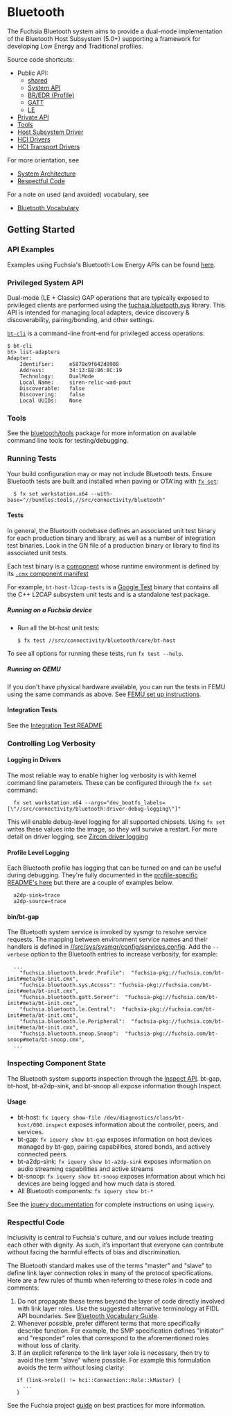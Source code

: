 # Bluetooth

The Fuchsia Bluetooth system aims to provide a dual-mode implementation of the
Bluetooth Host Subsystem (5.0+) supporting a framework for developing Low Energy
and Traditional profiles.

Source code shortcuts:

-   Public API:
    *   [shared](/sdk/fidl/fuchsia.bluetooth)
    *   [System API](/sdk/fidl/fuchsia.bluetooth.sys)
    *   [BR/EDR (Profile)](/sdk/fidl/fuchsia.bluetooth.bredr)
    *   [GATT](/sdk/fidl/fuchsia.bluetooth.gatt)
    *   [LE](/sdk/fidl/fuchsia.bluetooth.le)
-   [Private API](/src/connectivity/bluetooth/fidl)
-   [Tools](tools/)
-   [Host Subsystem Driver](core/bt-host)
-   [HCI Drivers](hci)
-   [HCI Transport Drivers](hci/transport)

For more orientation, see

-   [System Architecture](/docs/concepts/bluetooth/architecture.md)
-   [Respectful Code](#Respectful-Code)

For a note on used (and avoided) vocabulary, see

-   [Bluetooth Vocabulary](docs/vocabulary.md)

## Getting Started

### API Examples

Examples using Fuchsia's Bluetooth Low Energy APIs can be found
[here](examples).

### Privileged System API

Dual-mode (LE + Classic) GAP operations that are typically exposed to privileged
clients are performed using the
[fuchsia.bluetooth.sys](/sdk/fidl/fuchsia.bluetooth.sys) library. This API is
intended for managing local adapters, device discovery & discoverability,
pairing/bonding, and other settings.

[`bt-cli`](tools/bt-cli) is a command-line front-end for privileged access
operations:

```
$ bt-cli
bt> list-adapters
Adapter:
    Identifier:     e5878e9f642d8908
    Address:        34:13:E8:86:8C:19
    Technology:     DualMode
    Local Name:     siren-relic-wad-pout
    Discoverable:   false
    Discovering:    false
    Local UUIDs:    None
```

### Tools

See the [bluetooth/tools](tools/) package for more information on available
command line tools for testing/debugging.

### Running Tests

Your build configuration may or may not include Bluetooth tests. Ensure
Bluetooth tests are built and installed when paving or OTA'ing with
[`fx set`](docs/development/build/fx.md#configure-a-build):

```
  $ fx set workstation.x64 --with-base="//bundles:tools,//src/connectivity/bluetooth"
```

#### Tests

In general, the Bluetooth codebase defines an associated unit test binary for
each production binary and library, as well as a number of integration test
binaries. Look in the GN file of a production binary or library to find its
associated unit tests.

Each test binary is a [component](/docs/glossary.md#component) whose runtime
environment is defined by its
[`.cmx` component manifest](/docs/the-book/package_metadata.md#Component-Manifest)

For example, `bt-host-l2cap-tests` is a
[Google Test](https://github.com/google/googletest) binary that contains all the
C++ L2CAP subsystem unit tests and is a standalone test package.

##### Running on a Fuchsia device

*   Run all the bt-host unit tests:

    ```
    $ fx test //src/connectivity/bluetooth/core/bt-host
    ```

To see all options for running these tests, run `fx test --help`.

##### Running on QEMU

If you don't have physical hardware available, you can run the tests in FEMU
using the same commands as above. See
[FEMU set up instructions](https://fuchsia.dev/fuchsia-src/get-started/set_up_femu).

#### Integration Tests

See the [Integration Test README](tests/integration/README.md)

### Controlling Log Verbosity

#### Logging in Drivers

The most reliable way to enable higher log verbosity is with kernel command line
parameters. These can be configured through the `fx set` command:

```
  fx set workstation.x64 --args="dev_bootfs_labels=[\"//src/connectivity/bluetooth:driver-debug-logging\"]"
```

This will enable debug-level logging for all supported chipsets. Using `fx set`
writes these values into the image, so they will survive a restart. For more
detail on driver logging, see
[Zircon driver logging](/docs/concepts/drivers/driver-development.md#logging)

#### Profile Level Logging

Each Bluetooth profile has logging that can be turned on and can be useful
during debugging. They're fully documented in the
[profile-specific README's here](/src/connectivity/bluetooth/profiles/README.md)
but there are a couple of examples below.

```
  a2dp-sink=trace
  a2dp-source=trace
```

#### bin/bt-gap

The Bluetooth system service is invoked by sysmgr to resolve service requests.
The mapping between environment service names and their handlers is defined in
[//src/sys/sysmgr/config/services.config](/src/sys/sysmgr/config/services.config).
Add the `--verbose` option to the Bluetooth entries to increase verbosity, for
example:

```
  ...
    "fuchsia.bluetooth.bredr.Profile":  "fuchsia-pkg://fuchsia.com/bt-init#meta/bt-init.cmx",
    "fuchsia.bluetooth.sys.Access": "fuchsia-pkg://fuchsia.com/bt-init#meta/bt-init.cmx",
    "fuchsia.bluetooth.gatt.Server":  "fuchsia-pkg://fuchsia.com/bt-init#meta/bt-init.cmx",
    "fuchsia.bluetooth.le.Central":  "fuchsia-pkg://fuchsia.com/bt-init#meta/bt-init.cmx",
    "fuchsia.bluetooth.le.Peripheral":  "fuchsia-pkg://fuchsia.com/bt-init#meta/bt-init.cmx",
    "fuchsia.bluetooth.snoop.Snoop":  "fuchsia-pkg://fuchsia.com/bt-snoop#meta/bt-snoop.cmx",
  ...

```

### Inspecting Component State

The Bluetooth system supports inspection through the
[Inspect API](/docs/development/diagnostics/inspect). bt-gap, bt-host,
bt-a2dp-sink, and bt-snoop all expose information though Inspect.

#### Usage

*   bt-host: `fx iquery show-file /dev/diagnostics/class/bt-host/000.inspect`
    exposes information about the controller, peers, and services.
*   bt-gap: `fx iquery show bt-gap` exposes information on host devices managed
    by bt-gap, pairing capabilities, stored bonds, and actively connected peers.
*   bt-a2dp-sink: `fx iquery show bt-a2dp-sink` exposes information on audio
    streaming capabilities and active streams
*   bt-snoop: `fx iquery show bt-snoop` exposes information about which hci
    devices are being logged and how much data is stored.
*   All Bluetooth components: `fx iquery show bt-*`

See the [iquery documentation](/docs/development/diagnostics/inspect/iquery) for
complete instructions on using `iquery`.

### Respectful Code

Inclusivity is central to Fuchsia's culture, and our values include treating
each other with dignity. As such, it’s important that everyone can contribute
without facing the harmful effects of bias and discrimination.

The Bluetooth standard makes use of the terms "master" and "slave" to define
link layer connection roles in many of the protocol specifications. Here are a
few rules of thumb when referring to these roles in code and comments:

1.  Do not propagate these terms beyond the layer of code directly involved with
    link layer roles. Use the suggested alternative terminology at FIDL API
    boundaries. See
    [Bluetooth Vocabulary Guide](//src/connectivity/bluetooth/docs/vocabulary.md).
1.  Whenever possible, prefer different terms that more specifically describe
    function. For example, the SMP specification defines "initiator" and
    "responder" roles that correspond to the aforementioned roles without loss
    of clarity.
1.  If an explicit reference to the link layer role is necessary, then try to
    avoid the term "slave" where possible. For example this formulation avoids
    the term without losing clarity:

```
   if (link->role() != hci::Connection::Role::kMaster) {
     ...
   }
```

See the Fuchsia project [guide](//docs/best-practices/respectful_code.md) on
best practices for more information.
